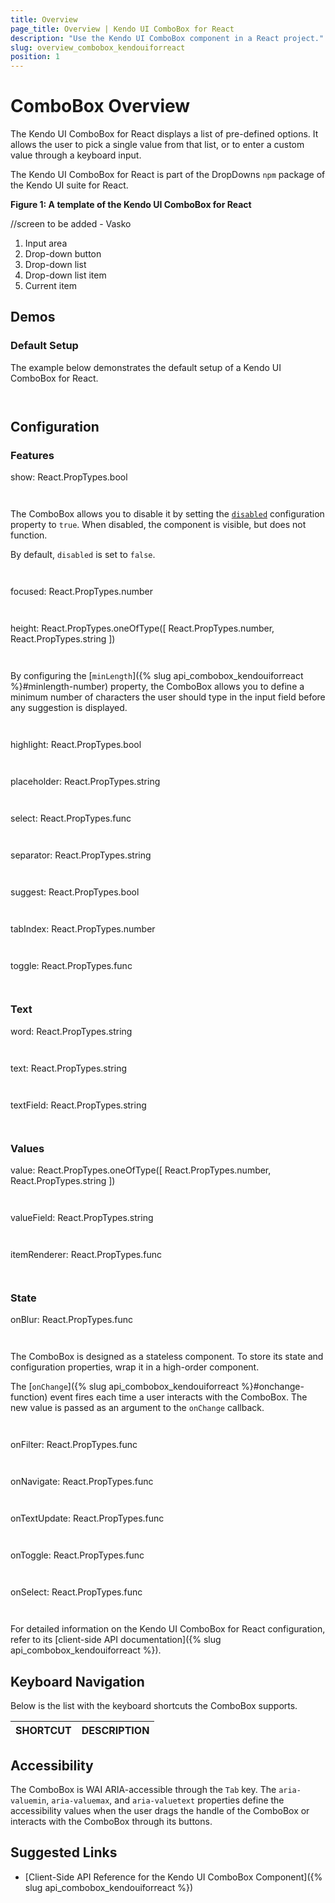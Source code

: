```yaml
---
title: Overview
page_title: Overview | Kendo UI ComboBox for React
description: "Use the Kendo UI ComboBox component in a React project."
slug: overview_combobox_kendouiforreact
position: 1
---
```


# ComboBox Overview

The Kendo UI ComboBox for React displays a list of pre-defined options. It allows the user to pick a single value from that list, or to enter a custom value through a keyboard input.

The Kendo UI ComboBox for React is part of the DropDowns `npm` package of the Kendo UI suite for React.

**Figure 1: A template of the Kendo UI ComboBox for React**

//screen to be added - Vasko

1. Input area
2. Drop-down button
3. Drop-down list 
4. Drop-down list item 
5. Current item

## Demos

### Default Setup

The example below demonstrates the default setup of a Kendo UI ComboBox for React.

```html-preview

```
```jsx

```

## Configuration

### Features

show: React.PropTypes.bool

```html

```
```jsx

```

The ComboBox allows you to disable it by setting the [`disabled`]() configuration property to `true`. When disabled, the component is visible, but does not function. 

By default, `disabled` is set to `false`.

```html

```
```jsx

```

focused: React.PropTypes.number

```html

```
```jsx

```

height: React.PropTypes.oneOfType([
    React.PropTypes.number,
    React.PropTypes.string
])

```html

```
```jsx

```

By configuring the [`minLength`]({% slug api_combobox_kendouiforreact %}#minlength-number) property, the ComboBox allows you to define a minimum number of characters the user should type in the input field before any suggestion is displayed. 

```html

```
```jsx

```

highlight: React.PropTypes.bool
 
```html

```
```jsx

```

placeholder: React.PropTypes.string

```html

```
```jsx

```

select: React.PropTypes.func

```html

```
```jsx

```

separator: React.PropTypes.string

```html

```
```jsx

```

suggest: React.PropTypes.bool

```html

```
```jsx

```

tabIndex: React.PropTypes.number

```html

```
```jsx

```

toggle: React.PropTypes.func

```html

```
```jsx

```

### Text

word: React.PropTypes.string

```html

```
```jsx

```

text: React.PropTypes.string

```html

```
```jsx

```

textField: React.PropTypes.string

```html

```
```jsx

```

### Values

value: React.PropTypes.oneOfType([
    React.PropTypes.number,
    React.PropTypes.string
])

```html

```
```jsx

```

valueField: React.PropTypes.string

```html

```
```jsx

```

itemRenderer: React.PropTypes.func

```html

```
```jsx

```

### State

onBlur: React.PropTypes.func

```html

```
```jsx

```

The ComboBox is designed as a stateless component. To store its state and configuration properties, wrap it in a high-order component.

The [`onChange`]({% slug api_combobox_kendouiforreact %}#onchange-function) event fires each time a user interacts with the ComboBox. The new value is passed as an argument to the `onChange` callback.

```html

```
```jsx

```

onFilter: React.PropTypes.func

```html

```
```jsx

```

onNavigate: React.PropTypes.func

```html

```
```jsx

```

onTextUpdate: React.PropTypes.func

```html

```
```jsx

```

onToggle: React.PropTypes.func

```html

```
```jsx

```

onSelect: React.PropTypes.func

```html

```
```jsx

```

For detailed information on the Kendo UI ComboBox for React configuration, refer to its [client-side API documentation]({% slug api_combobox_kendouiforreact %}).

## Keyboard Navigation

Below is the list with the keyboard shortcuts the ComboBox supports.

| SHORTCUT                            | DESCRIPTION         |
|:---                                 |:---                 |

## Accessibility

The ComboBox is WAI ARIA-accessible through the `Tab` key. The `aria-valuemin`, `aria-valuemax`, and `aria-valuetext` properties define the accessibility values when the user drags the handle of the ComboBox or interacts with the ComboBox through its buttons.

## Suggested Links

* [Client-Side API Reference for the Kendo UI ComboBox Component]({% slug api_combobox_kendouiforreact %})
